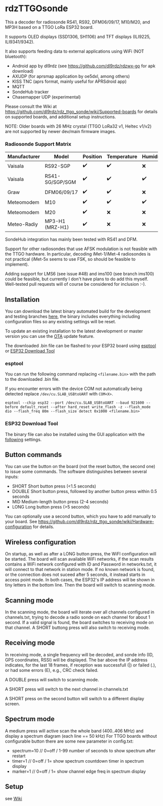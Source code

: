 rdzTTGOsonde
============

This a decoder for radiosonde RS41, RS92, DFM06/09/17, M10/M20, and MP3H
based on a TTGO LoRa ESP32 board.

It supports OLED displays (SSD1306, SH1106) and TFT displays (ILI9225, ILI9341/9342).

It also supports feeding data to external applications using WiFi (NOT bluetooth):
- Android app by dl9rdz (see https://github.com/dl9rdz/rdzwx-go for apk download)
- AXUDP (for aprsmap application by oe5dxl, among others)
- KISS TNC (aprs format, mainly useful for APRSdroid app)
- MQTT
- SondeHub tracker
- Chasemapper UDP (experimental)


Please consult the Wiki at https://github.com/dl9rdz/rdz_ttgo_sonde/wiki/Supported-boards
for details on supported boards, and additional setup instructions.

NOTE: Older boards with 26 MHz crystal (TTGO LoRa32 v1, Heltec v1/v2) are not supported by newer dev/main firmware images.


### Radiosonde Support Matrix

Manufacturer | Model | Position | Temperature | Humidity | Pressure
-------------|-------|----------|-------------|----------|----------
Vaisala | RS92-SGP | :heavy_check_mark: | :heavy_check_mark: | :x: | :x:
Vaisala | RS41-SG/SGP/SGM | :heavy_check_mark: | :heavy_check_mark: | :heavy_check_mark: | :heavy_check_mark: (for -SGP)
Graw | DFM06/09/17 | :heavy_check_mark: | :heavy_check_mark: | :x: | :x:
Meteomodem | M10 | :heavy_check_mark: | :heavy_check_mark: | :heavy_check_mark: | Not Sent
Meteomodem | M20 | :heavy_check_mark: | :x: | :x: | Not Sent
Meteo-Radiy | MP3-H1 (MRZ-H1) | :heavy_check_mark: | :x: | :x: | :x: 

SondeHub integration has mainly been tested with RS41 and DFM. 


Support for other radiosondes that use AFSK modulation is not feasible with the TTGO hardware.
In particular, decoding iMet-1/iMet-4 radiosondes is not practical (iMet-5x seems to use FSK,
so should be feasible to implement).

Adding support for LMS6 (see issue #48) and ims100 (see branch ims100) could be feasible,
but currently I don't have plans to do add this myself. Well-tested pull requests will of
course be considered for inclusion :-).

## Installation

You can download the latest binary automated build for the development and testing branches [here](http://rdzsonde.mooo.com/download.html), the binary includes everything including configuration files so any existing settings will be reset. 

To update an existing installation to the latest development or master version you can use the [OTA](https://github.com/dl9rdz/rdz_ttgo_sonde/wiki/Other-features#over-the-air-updates) update feature.

The downloaded .bin file can be flashed to your ESP32 board using [esptool](https://github.com/espressif/esptool) or [ESP32 Download Tool](https://www.espressif.com/en/support/download/other-tools)

### esptool

You can run the following command replacing `<filename.bin>` with the path to the downloaded .bin file. 

If you encounter errors with the device COM not automatically being detected replace `/dev/cu.SLAB_USBtoUART` with `COM<X>`.

```
esptool --chip esp32 --port /dev/cu.SLAB_USBtoUART --baud 921600 --before default_reset --after hard_reset write_flash -z --flash_mode dio --flash_freq 80m --flash_size detect 0x1000 <filename.bin>
```

### ESP32 Download Tool

The binary file can also be installed using the GUI application with the [following](http://rdzsonde.mooo.com/) settings.

## Button commands

You can use the button on the board (not the reset button, the second one) to
issue some commands. The software distinguishes between several inputs:

- SHORT	Short button press (<1.5 seconds)
- DOUBLE  Short button press, followed by another button press within 0.5 seconds
- MID	Medium-length button press (2-4 seconds)
- LONG	Long button press (>5 seconds)

You can optionally use a second button, which you have to add manually to your board.
See https://github.com/dl9rdz/rdz_ttgo_sonde/wiki/Hardware-configuration for details.


## Wireless configuration

On startup, as well as after a LONG button press, the WiFI configuration will
be started.  The board will scan available WiFi networks, if the scan results
contains a WiFi network configured with ID and Password in networks.txt, it
will connect to that network in station mode. If no known network is found, or
the connection does not suceed after 5 seconds, it instead starts in access point
mode. In both cases, the ESP32's IP address will be shown in tiny letters in the
bottom line. Then the board will switch to scanning mode.

## Scanning mode

In the scanning mode, the board will iterate over all channels configured in
channels.txt, trying to decode a radio sonde on each channel for about 1 second.
If a valid signal is found, the board switches to receiving mode on that channel.
A SHORT buttong press will also switch to receiving mode.

## Receiving mode

In receiving mode, a single frequency will be decoded, and sonde info (ID, GPS
coordinates, RSSI) will be displayed. The bar above the IP address indicates,
for the last 18 frames, if reception was successfull (|) or failed (.), or had
some errors (E), e.g., CRC check failed.
 
A DOUBLE press will switch to scanning mode.

A SHORT press will switch to the next channel in channels.txt

A SHORT press on the second button will switch to a different display screen.

## Spectrum mode

A medium press will active scan the whole band (400..406 MHz) and display a
spectrum diagram (each line == 50 kHz)
For TTGO boards without configurable button there are some new parameter in config.txt:
- spectrum=10       // 0=off / 1-99 number of seconds to show spectrum after restart
- timer=1           // 0=off / 1= show spectrum countdown timer in spectrum display
- marker=1          // 0=off / 1= show channel edge freq in spectrum display

## Setup

see [Wiki](https://github.com/dl9rdz/rdz_ttgo_sonde/wiki/Installation)

